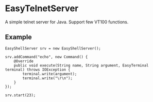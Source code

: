 # EasyTelnetServer

A simple telnet server for Java.
Support few VT100 functions.

## Example

	EasyShellServer srv = new EasyShellServer();
	
	srv.addCommand("echo", new Command() {
		@Override
		public void execute(String name, String argument, EasyTerminal terminal) throws IOException {
			terminal.write(argument);
			terminal.write("\r\n");
		}
	});
	
	srv.start(23);

